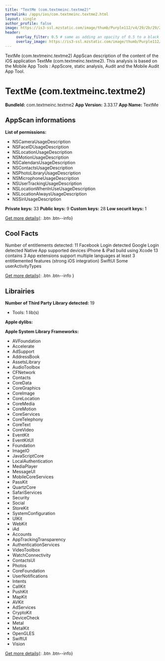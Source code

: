 ```yaml
---
title: "TextMe (com.textmeinc.textme2)"
permalink: /apps/ios/com.textmeinc.textme2.html
layout: single
author_profile: false
image: https://is3-ssl.mzstatic.com/image/thumb/Purple112/v4/29/2b/29/292b29e8-b03f-aa65-0a7a-f9240a234d64/AppIcon-0-1x_U007emarketing-0-7-0-85-220.png/512x512bb.jpg
header: 
     overlay_filter: 0.5 # same as adding an opacity of 0.5 to a black background
     overlay_image: https://is3-ssl.mzstatic.com/image/thumb/Purple112/v4/29/2b/29/292b29e8-b03f-aa65-0a7a-f9240a234d64/AppIcon-0-1x_U007emarketing-0-7-0-85-220.png/512x512bb.jpg
---
```

TextMe (com.textmeinc.textme2) AppScan description of the content of the iOS application TextMe (com.textmeinc.textme2). This analysis is based on the Mobile App Tools : AppScore, static analysis, Audit and the Mobile Audit App Tool.

# TextMe (com.textmeinc.textme2)

**BundleId:** com.textmeinc.textme2
**App Version:** 3.33.17
**App Name:** TextMe


## AppScan informations 

**List of permissions:** 
- NSCameraUsageDescription
- NSFaceIDUsageDescription
- NSLocationUsageDescription
- NSMotionUsageDescription
- NSCalendarsUsageDescription
- NSContactsUsageDescription
- NSPhotoLibraryUsageDescription
- NSMicrophoneUsageDescription
- NSUserTrackingUsageDescription
- NSLocationWhenInUseUsageDescription
- NSLocationAlwaysUsageDescription
- NSSiriUsageDescription
  
  
**Private keys:** 33
**Public keys:** 9
**Custom keys:** 28
**Low securit keys:** 1
  
[Get more details](/pricing.html){: .btn .btn--info}

## Cool Facts

Number of entitlements detected: 11
Facebook Login detected
Google Login detected
Native App
supported devices iPhone & iPad
build using Xcode 13
contains 3 App extensions
support multiple languages
at least 3 entitlemented features (strong iOS integration)
SwiftUI
Some userActivityTypes
  
[Get more details](/pricing.html){: .btn .btn--info }

## Librairies 
**Number of Third Party Library detected:** 19
- Tools: 1 lib(s)


**Apple dylibs:**


**Apple System Library Frameworks:**
- AVFoundation
- Accelerate
- AdSupport
- AddressBook
- AssetsLibrary
- AudioToolbox
- CFNetwork
- Contacts
- CoreData
- CoreGraphics
- CoreImage
- CoreLocation
- CoreMedia
- CoreMotion
- CoreServices
- CoreTelephony
- CoreText
- CoreVideo
- EventKit
- EventKitUI
- Foundation
- ImageIO
- JavaScriptCore
- LocalAuthentication
- MediaPlayer
- MessageUI
- MobileCoreServices
- PassKit
- QuartzCore
- SafariServices
- Security
- Social
- StoreKit
- SystemConfiguration
- UIKit
- WebKit
- iAd
- Accounts
- AppTrackingTransparency
- AuthenticationServices
- VideoToolbox
- WatchConnectivity
- ContactsUI
- Photos
- CoreFoundation
- UserNotifications
- Intents
- CallKit
- PushKit
- MapKit
- AVKit
- AdServices
- CryptoKit
- DeviceCheck
- Metal
- MetalKit
- OpenGLES
- SwiftUI
- Vision


  
[Get more details](/pricing.html){: .btn .btn--info}

